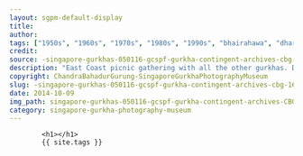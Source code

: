```yaml
---
layout: sgpm-default-display
title: 
author: 
tags: ["1950s", "1960s", "1970s", "1980s", "1990s", "bhairahawa", "dharan", "gurkhas", "kathmandu", "nepal", "pokhara", "singapore", "singapore gurkha archive", "singapore gurkha old photographs", "singapore gurkha photography museum", "singapore gurkhas"]
credit: 
source: -singapore-gurkhas-050116-gcspf-gurkha-contingent-archives-cbg-16
description: "East Coast picnic gathering with all the other gurkhas. Date: Late 1970s."
copyright: ChandraBahadurGurung-SingaporeGurkhaPhotographyMuseum
slug: -singapore-gurkhas-050116-gcspf-gurkha-contingent-archives-cbg-16
date: 2014-10-09
img_path: singapore-gurkhas-050116-gcspf-gurkha-contingent-archives-CBG-16.jpg
category: singapore-gurkha-photography-museum
---
```

	 		

	 		<h1></h1>
	 		{{ site.tags }}
	 		
